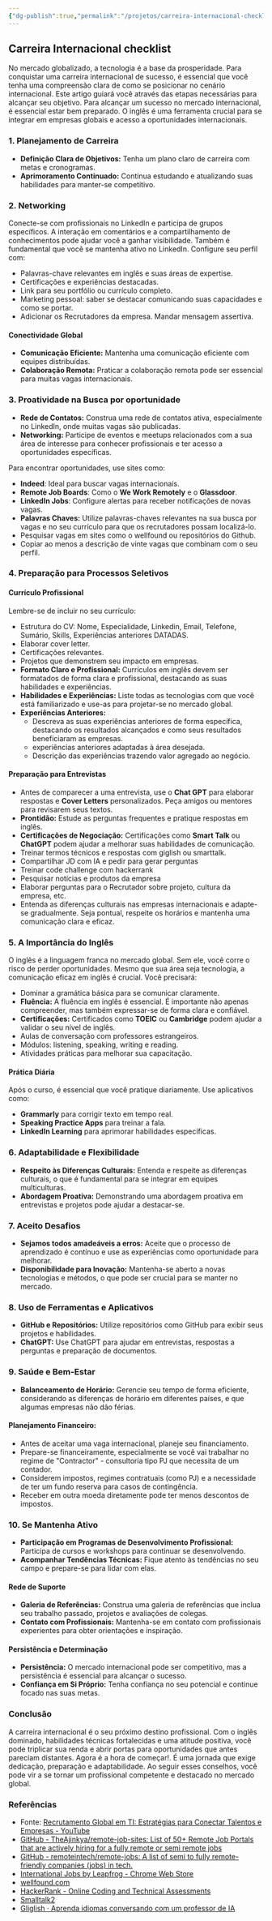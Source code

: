 ```yaml
---
{"dg-publish":true,"permalink":"/projetos/carreira-internacional-checklist/","title":"Carreira Internacional checklist","metatags":{"description":"Para conquistar uma carreira internacional de sucesso, é essencial que você tenha uma compreensão clara de como se posicionar no cenário internacional."},"tags":["Carreira"],"updated":"2025-03-09T11:35:44.040-03:00"}
---
```



## Carreira Internacional checklist

No mercado globalizado, a tecnologia é a base da prosperidade. Para conquistar uma carreira internacional de sucesso, é essencial que você tenha uma compreensão clara de como se posicionar no cenário internacional. Este artigo guiará você através das etapas necessárias para alcançar seu objetivo. Para alcançar um sucesso no mercado internacional, é essencial estar bem preparado. O inglês é uma ferramenta crucial para se integrar em empresas globais e acesso a oportunidades internacionais.

### 1. **Planejamento de Carreira**

- **Definição Clara de Objetivos:** Tenha um plano claro de carreira com metas e cronogramas.
- **Aprimoramento Continuado:** Continua estudando e atualizando suas habilidades para manter-se competitivo.

### 2. Networking

Conecte-se com profissionais no LinkedIn e participa de grupos específicos. A interação em comentários e a compartilhamento de conhecimentos pode ajudar você a ganhar visibilidade. Também é fundamental que você se mantenha ativo no LinkedIn. Configure seu perfil com:
- Palavras-chave relevantes em inglês e suas áreas de expertise.
- Certificações e experiências destacadas.
- Link para seu portfólio ou currículo completo.
- Marketing pessoal: saber se destacar comunicando suas capacidades e como se portar.
- Adicionar os Recrutadores da empresa. Mandar mensagem assertiva.

#### **Conectividade Global**

- **Comunicação Eficiente:** Mantenha uma comunicação eficiente com equipes distribuídas.
- **Colaboração Remota:** Praticar a colaboração remota pode ser essencial para muitas vagas internacionais.

### 3.  **Proatividade na Busca por oportunidade**

- **Rede de Contatos:** Construa uma rede de contatos ativa, especialmente no LinkedIn, onde muitas vagas são publicadas.
- **Networking:** Participe de eventos e meetups relacionados com a sua área de interesse para conhecer profissionais e ter acesso a oportunidades específicas.

Para encontrar oportunidades, use sites como:
- **Indeed**: Ideal para buscar vagas internacionais.
- **Remote Job Boards**: Como o **We Work Remotely** e o **Glassdoor**.
- **LinkedIn Jobs**: Configure alertas para receber notificações de novas vagas.
- **Palavras Chaves:** Utilize palavras-chaves relevantes na sua busca por vagas e no seu currículo para que os recrutadores possam localizá-lo.
- Pesquisar vagas em sites como o wellfound ou repositórios do Github.
- Copiar ao menos a descrição de vinte vagas que combinam com o seu perfil.

### 4. Preparação para Processos Seletivos

#### **Currículo Profissional**

Lembre-se de incluir no seu currículo:
- Estrutura do CV: Nome, Especialidade, Linkedin, Email, Telefone, Sumário, Skills, Experiências anteriores DATADAS.
- Elaborar cover letter.
- Certificações relevantes.
- Projetos que demonstrem seu impacto em empresas.
- **Formato Claro e Profissional:** Currículos em inglês devem ser formatados de forma clara e profissional, destacando as suas habilidades e experiências.
- **Habilidades e Experiências:** Liste todas as tecnologias com que você está familiarizado e use-as para projetar-se no mercado global.
- **Experiências Anteriores:**
  - Descreva as suas experiências anteriores de forma específica, destacando os resultados alcançados e como seus resultados beneficiaram as empresas.
  - experiências anteriores adaptadas à área desejada.
  - Descrição das experiências trazendo valor agregado ao negócio.

####  **Preparação para Entrevistas**

- Antes de comparecer a uma entrevista, use o **Chat GPT** para elaborar respostas e **Cover Letters** personalizados. Peça amigos ou mentores para revisarem seus textos.
- **Prontidão:** Estude as perguntas frequentes e pratique respostas em inglês.
- **Certificações de Negociação:** Certificações como **Smart Talk** ou **ChatGPT** podem ajudar a melhorar suas habilidades de comunicação.
- Treinar termos técnicos e respostas com giglish ou smarttalk.
- Compartilhar JD com IA e pedir para gerar perguntas 
- Treinar code challenge com hackerrank 
- Pesquisar notícias e produtos da empresa 
- Elaborar perguntas para o Recrutador sobre projeto, cultura da empresa, etc.
- Entenda as diferenças culturais nas empresas internacionais e adapte-se gradualmente. Seja pontual, respeite os horários e mantenha uma comunicação clara e eficaz.

### 5. A Importância do Inglês

O inglês é a linguagem franca no mercado global. Sem ele, você corre o risco de perder oportunidades. Mesmo que sua área seja tecnologia, a comunicação eficaz em inglês é crucial. Você precisará:
- Dominar a gramática básica para se comunicar claramente.
- **Fluência:** A fluência em inglês é essencial. É importante não apenas compreender, mas também expressar-se de forma clara e confiável.
- **Certificações:** Certificados como **TOEIC** ou **Cambridge** podem ajudar a validar o seu nível de inglês.
- Aulas de conversação com professores estrangeiros.
- Módulos: listening, speaking, writing e reading.
- Atividades práticas para melhorar sua capacitação.

#### Prática Diária

Após o curso, é essencial que você pratique diariamente. Use aplicativos como:
- **Grammarly** para corrigir texto em tempo real.
- **Speaking Practice Apps** para treinar a fala.
- **LinkedIn Learning** para aprimorar habilidades específicas.

### 6. **Adaptabilidade e Flexibilidade**

- **Respeito às Diferenças Culturais:** Entenda e respeite as diferenças culturais, o que é fundamental para se integrar em equipes multiculturas.
- **Abordagem Proativa:** Demonstrando uma abordagem proativa em entrevistas e projetos pode ajudar a destacar-se.

### 7. **Aceito Desafios**

- **Sejamos todos amadeáveis a erros:** Aceite que o processo de aprendizado é contínuo e use as experiências como oportunidade para melhorar.
- **Disponibilidade para Inovação:** Mantenha-se aberto a novas tecnologias e métodos, o que pode ser crucial para se manter no mercado.

### 8. **Uso de Ferramentas e Aplicativos**

- **GitHub e Repositórios:** Utilize repositórios como GitHub para exibir seus projetos e habilidades.
- **ChatGPT:** Use ChatGPT para ajudar em entrevistas, respostas a perguntas e preparação de documentos.

### 9. **Saúde e Bem-Estar**

- **Balanceamento de Horário:** Gerencie seu tempo de forma eficiente, considerando as diferenças de horário em diferentes países, e que algumas empresas não dão férias.

#### **Planejamento Financeiro:** 

- Antes de aceitar uma vaga internacional, planeje seu financiamento.
- Prepare-se financeiramente, especialmente se você vai trabalhar no regime de "Contractor" - consultoria tipo PJ que necessita de um contador.
- Considerem impostos, regimes contratuais (como PJ) e a necessidade de ter um fundo reserva para casos de contingência.
- Receber em outra moeda diretamente pode ter menos descontos de impostos.

### 10. **Se Mantenha Ativo**

- **Participação em Programas de Desenvolvimento Profissional:** Participa de cursos e workshops para continuar se desenvolvendo.
- **Acompanhar Tendências Técnicas:** Fique atento às tendências no seu campo e prepare-se para lidar com elas.

#### **Rede de Suporte**

- **Galeria de Referências:** Construa uma galeria de referências que inclua seu trabalho passado, projetos e avaliações de colegas.
- **Contato com Profissionais:** Mantenha-se em contato com profissionais experientes para obter orientações e inspiração.

#### **Persistência e Determinação**

- **Persistência:** O mercado internacional pode ser competitivo, mas a persistência é essencial para alcançar o sucesso.
- **Confiança em Si Próprio:** Tenha confiança no seu potencial e continue focado nas suas metas.

### Conclusão

A carreira internacional é o seu próximo destino profissional. Com o inglês dominado, habilidades técnicas fortalecidas e uma atitude positiva, você pode triplicar sua renda e abrir portas para oportunidades que antes pareciam distantes. Agora é a hora de começar!. É uma jornada que exige dedicação, preparação e adaptabilidade. Ao seguir esses conselhos, você pode vir a se tornar um profissional competente e destacado no mercado global.

### Referências

- Fonte: [Recrutamento Global em TI: Estratégias para Conectar Talentos e Empresas - YouTube](https://www.youtube.com/watch?v=XX7nNbtH9S4)
- [GitHub - TheAjinkya/remote-job-sites: List of 50+ Remote Job Portals that are actively hiring for a fully remote or semi remote jobs](https://github.com/TheAjinkya/remote-job-sites)
- [GitHub - remoteintech/remote-jobs: A list of semi to fully remote-friendly companies (jobs) in tech.](https://github.com/remoteintech/remote-jobs)
- [International Jobs by Leapfrog - Chrome Web Store](https://chromewebstore.google.com/detail/international-jobs-by-lea/cebjkdeabhiafpmbhjlbnpkpclomjgko)
- [wellfound.com](https://wellfound.com/remote)
- [HackerRank - Online Coding and Technical Assessments](https://www.hackerrank.com/)
- [Smalltalk2](https://app.smalltalk2/)
- [Gliglish · Aprenda idiomas conversando com um professor de IA](https://gliglish.com/intl/pt)
